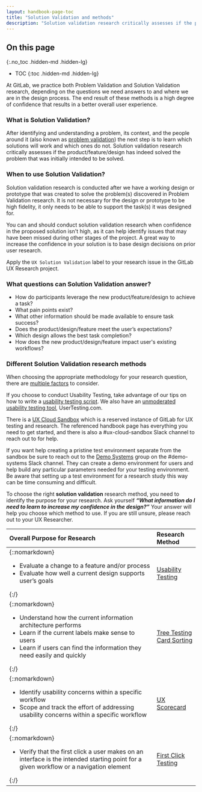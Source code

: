 ```yaml
---
layout: handbook-page-toc
title: "Solution Validation and methods"
description: "Solution validation research critically assesses if the product/feature/design has indeed solved the problem that was initially intended to be solved"
---
```


## On this page
{:.no_toc .hidden-md .hidden-lg}

- TOC
{:toc .hidden-md .hidden-lg}


At GitLab, we practice both Problem Validation and Solution Validation research, depending on the questions we need answers to and where we are in the design process. The end result of these methods is a high degree of confidence that results in a better overall user experience.

### What is Solution Validation?

After identifying and understanding a problem, its context, and the people around it (also known as [problem validation](/handbook/engineering/ux/ux-research-training/problem-validation-and-methods/)) the next step is to learn which solutions will work and which ones do not. Solution validation research critically assesses if the product/feature/design has indeed solved the problem that was initially intended to be solved. 


### When to use Solution Validation?

Solution validation research is conducted after we have a working design or prototype that was created to solve the problem(s) discovered in Problem Validation research. It is not necessary for the design or prototype to be high fidelity, it only needs to be able to support the task(s) it was designed for.

You can and should conduct solution validation research when confidence in the proposed solution isn't high, as it can help identify issues that may have been missed during other stages of the project. A great way to increase the confidence in your solution is to base design decisions on prior user research.

Apply the `UX Solution Validation` label to your research issue in the GitLab UX Research project. 

### What questions can Solution Validation answer?

* How do participants leverage the new product/feature/design to achieve a task?
* What pain points exist?
* What other information should be made available to ensure task success?
* Does the product/design/feature meet the user’s expectations?
* Which design allows the best task completion?
* How does the new product/design/feature impact user's existing workflows?


### Different Solution Validation research methods

When choosing the appropriate methodology for your research question, there are [multiple factors](/handbook/engineering/ux/ux-research-training/choosing-a-research-methodology/) to consider.

If you choose to conduct Usability Testing, take advantage of our tips on how to write a [usability testing script](/handbook/engineering/ux/ux-research-training/writing-usability-testing-script/). We also have an [unmoderated usability testing tool](/handbook/engineering/ux/ux-research-training/unmoderated-testing/), UserTesting.com. 

There is a [UX Cloud Sandbox](https://about.gitlab.com/handbook/engineering/ux/ux-research-training/ux-cloud-sandbox/) which is a reserved instance of GitLab for UX testing and research. The referenced handbook page has everything you need to get started, and there is also a #ux-cloud-sandbox Slack channel to reach out to for help. 

If you want help creating a pristine test environment separate from the sandbox be sure to reach out to the [Demo Systems](/handbook/customer-success/demo-systems/) group on the #demo-systems Slack channel. They can create a demo environment for users and help build any particular parameters needed for your testing environment. Be aware that setting up a test environment for a research study this way can be time consuming and difficult.   

To choose the right **solution validation** research method, you need to identify the purpose for your research. Ask yourself **_“What information do I need to learn to increase my confidence in the design?”_** Your answer will help you choose which method to use. If you are still unsure, please reach out to your UX Researcher.


|                                                  Overall Purpose for Research                                                  |            Research Method            |
|:-------------------------------------------------------------------------------------------------------------------------------|:--------------------------------------|
| {::nomarkdown}<ul><li>Evaluate a change to a feature and/or process</li> <li>Evaluate how well a current design supports user’s goals</li></ul>{:/} | [Usability Testing](https://www.usability.gov/how-to-and-tools/methods/usability-testing.html)        |
| {::nomarkdown}<ul><li>Understand how the current information architecture performs</li> <li>Learn if the current labels make sense to users</li> <li>Learn if users can find the information they need easily and quickly</li></ul>{:/}                             | [Tree Testing](https://www.optimalworkshop.com/learn/101s/tree-testing/) <br>[Card Sorting](https://www.usability.gov/how-to-and-tools/methods/card-sorting.html)        |
| {::nomarkdown}<ul><li>Identify usability concerns within a specific workflow</li> <li>Scope and track the effort of addressing usability concerns within a specific workflow</li></ul>{:/}                                          | [UX Scorecard](/handbook/engineering/ux/ux-scorecards/) |
| {::nomarkdown}<ul><li>Verify that the first click a user makes on an interface is the intended starting point for a given workflow or a navigation element</li></ul>{:/}                                          | [First Click Testing](/handbook/engineering/ux/ux-research-training/first-click-testing/) |

